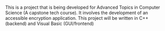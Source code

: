 This is a project that is being developed for Advanced Topics in Computer Science (A capstone tech course).
It involves the development of an accessible encryption application.
This project will be written in C++ (backend) and Visual Basic (GUI/frontend)
